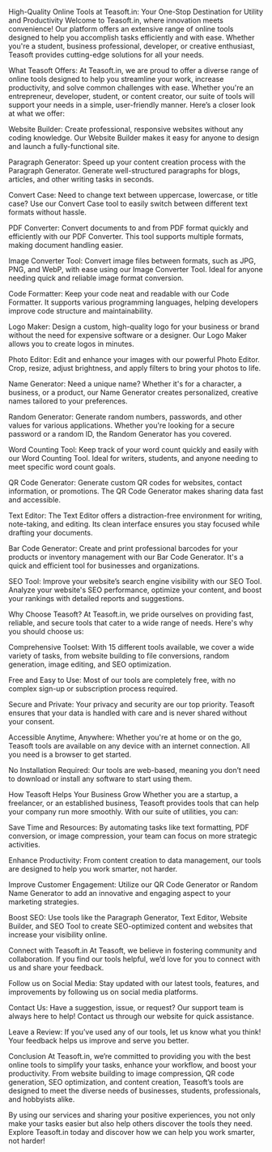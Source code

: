 High-Quality Online Tools at Teasoft.in: Your One-Stop Destination for Utility and Productivity
Welcome to Teasoft.in, where innovation meets convenience! Our platform offers an extensive range of online tools designed to help you accomplish tasks efficiently and with ease. Whether you're a student, business professional, developer, or creative enthusiast, Teasoft provides cutting-edge solutions for all your needs.

What Teasoft Offers:
At Teasoft.in, we are proud to offer a diverse range of online tools designed to help you streamline your work, increase productivity, and solve common challenges with ease. Whether you're an entrepreneur, developer, student, or content creator, our suite of tools will support your needs in a simple, user-friendly manner. Here’s a closer look at what we offer:

Website Builder: Create professional, responsive websites without any coding knowledge. Our Website Builder makes it easy for anyone to design and launch a fully-functional site.

Paragraph Generator: Speed up your content creation process with the Paragraph Generator. Generate well-structured paragraphs for blogs, articles, and other writing tasks in seconds.

Convert Case: Need to change text between uppercase, lowercase, or title case? Use our Convert Case tool to easily switch between different text formats without hassle.

PDF Converter: Convert documents to and from PDF format quickly and efficiently with our PDF Converter. This tool supports multiple formats, making document handling easier.

Image Converter Tool: Convert image files between formats, such as JPG, PNG, and WebP, with ease using our Image Converter Tool. Ideal for anyone needing quick and reliable image format conversion.

Code Formatter: Keep your code neat and readable with our Code Formatter. It supports various programming languages, helping developers improve code structure and maintainability.

Logo Maker: Design a custom, high-quality logo for your business or brand without the need for expensive software or a designer. Our Logo Maker allows you to create logos in minutes.

Photo Editor: Edit and enhance your images with our powerful Photo Editor. Crop, resize, adjust brightness, and apply filters to bring your photos to life.

Name Generator: Need a unique name? Whether it's for a character, a business, or a product, our Name Generator creates personalized, creative names tailored to your preferences.

Random Generator: Generate random numbers, passwords, and other values for various applications. Whether you're looking for a secure password or a random ID, the Random Generator has you covered.

Word Counting Tool: Keep track of your word count quickly and easily with our Word Counting Tool. Ideal for writers, students, and anyone needing to meet specific word count goals.

QR Code Generator: Generate custom QR codes for websites, contact information, or promotions. The QR Code Generator makes sharing data fast and accessible.

Text Editor: The Text Editor offers a distraction-free environment for writing, note-taking, and editing. Its clean interface ensures you stay focused while drafting your documents.

Bar Code Generator: Create and print professional barcodes for your products or inventory management with our Bar Code Generator. It's a quick and efficient tool for businesses and organizations.

SEO Tool: Improve your website’s search engine visibility with our SEO Tool. Analyze your website's SEO performance, optimize your content, and boost your rankings with detailed reports and suggestions.

Why Choose Teasoft?
At Teasoft.in, we pride ourselves on providing fast, reliable, and secure tools that cater to a wide range of needs. Here's why you should choose us:

Comprehensive Toolset: With 15 different tools available, we cover a wide variety of tasks, from website building to file conversions, random generation, image editing, and SEO optimization.

Free and Easy to Use: Most of our tools are completely free, with no complex sign-up or subscription process required.

Secure and Private: Your privacy and security are our top priority. Teasoft ensures that your data is handled with care and is never shared without your consent.

Accessible Anytime, Anywhere: Whether you're at home or on the go, Teasoft tools are available on any device with an internet connection. All you need is a browser to get started.

No Installation Required: Our tools are web-based, meaning you don’t need to download or install any software to start using them.

How Teasoft Helps Your Business Grow
Whether you are a startup, a freelancer, or an established business, Teasoft provides tools that can help your company run more smoothly. With our suite of utilities, you can:

Save Time and Resources: By automating tasks like text formatting, PDF conversion, or image compression, your team can focus on more strategic activities.

Enhance Productivity: From content creation to data management, our tools are designed to help you work smarter, not harder.

Improve Customer Engagement: Utilize our QR Code Generator or Random Name Generator to add an innovative and engaging aspect to your marketing strategies.

Boost SEO: Use tools like the Paragraph Generator, Text Editor, Website Builder, and SEO Tool to create SEO-optimized content and websites that increase your visibility online.

Connect with Teasoft.in
At Teasoft, we believe in fostering community and collaboration. If you find our tools helpful, we’d love for you to connect with us and share your feedback.

Follow us on Social Media: Stay updated with our latest tools, features, and improvements by following us on social media platforms.

Contact Us: Have a suggestion, issue, or request? Our support team is always here to help! Contact us through our website for quick assistance.

Leave a Review: If you’ve used any of our tools, let us know what you think! Your feedback helps us improve and serve you better.

Conclusion
At Teasoft.in, we’re committed to providing you with the best online tools to simplify your tasks, enhance your workflow, and boost your productivity. From website building to image compression, QR code generation, SEO optimization, and content creation, Teasoft’s tools are designed to meet the diverse needs of businesses, students, professionals, and hobbyists alike.

By using our services and sharing your positive experiences, you not only make your tasks easier but also help others discover the tools they need. Explore Teasoft.in today and discover how we can help you work smarter, not harder!
